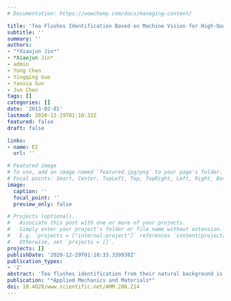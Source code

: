 ```yaml
---
# Documentation: https://wowchemy.com/docs/managing-content/

title: 'Tea Flushes Identification Based on Machine Vision for High-Quality Tea at Harvest'
subtitle: ''
summary: ''
authors:
- "*Xiaojun Jin*"
- *Xiaojun Jin*
- admin
- Yong Chen
- Yingqing Guo
- Yanxia Sun
- Jun Chen
tags: []
categories: []
date: '2013-02-01'
lastmod: 2020-12-29T01:18:33Z
featured: false
draft: false

links:
- name: EI
  url: ''

# Featured image
# To use, add an image named `featured.jpg/png` to your page's folder.
# Focal points: Smart, Center, TopLeft, Top, TopRight, Left, Right, BottomLeft, Bottom, BottomRight.
image:
  caption: ''
  focal_point: ''
  preview_only: false

# Projects (optional).
#   Associate this post with one or more of your projects.
#   Simply enter your project's folder or file name without extension.
#   E.g. `projects = ["internal-project"]` references `content/project/deep-learning/index.md`.
#   Otherwise, set `projects = []`.
projects: []
publishDate: '2020-12-29T01:18:33.339938Z'
publication_types:
- '2'
abstract: 'Tea flushes identification from their natural background is the first key step for the intelligent tea-picking robot. This paper focuses on the algorithms of identifying the tea flushes based on color image analysis. A tea flushes identification system was developed as a means of guidance for a robotic manipulator in the picking of high-quality tea. Firstly, several color indices, including y-c, y-m, (y-c)/(y+c) and (y-m)/(y+m) in CMY color space, S channel in HSI color space, and U channel in YUV color space, were studied and tested. These color indices enhanced and highlighted the tea flushes against their background. Afterwards, grey level image was transformed into binary image using Otsu method and then area filter was employed to eliminate small noise regions. The algorithm and identification system has been tested extensively and proven to be well adapted to the complexity of a natural environment. Experiments show that these indices were particularly effective for tea flushes identification and could be used for future tea-picking robot development.'
publication: "*Applied Mechanics and Materials*"
doi: 10.4028/www.scientific.net/AMM.288.214
---
```


